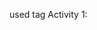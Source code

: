 used tag 
Activity 1:
<Friends>
<Title>
<Harsh>
<Yesha>
<Karan>
<Nikita>
<Yash>
<Name>
<Hobbies>
<Hobby>
 in this activity i have used <Friends> tag to group all tags and give the title "Students Of Humber College" using <Title> tag then i have used my friends name as tags write their name, hobbies in it.

Activity 2:
<BusinessCards>
<BusinessCard>
<Name>
<PhoneNumbers>
<Phone>
<Email>
in this activity i have used <BusinessCards> tag to group all tags then write business card details in <BusinessCard> tag which includes the <Name>,<PhoneNumbers>,<Phone>,<Email> tags. 
#   w e e k 1  
 